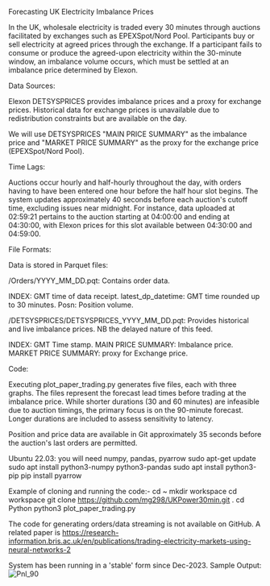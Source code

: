 Forecasting UK Electricity Imbalance Prices

In the UK, wholesale electricity is traded every 30 minutes through auctions facilitated by exchanges such as EPEXSpot/Nord Pool. Participants buy or sell electricity at agreed prices through the exchange. If a participant fails to consume or produce the agreed-upon electricity within the 30-minute window, an imbalance volume occurs, which must be settled at an imbalance price determined by Elexon.

Data Sources:

Elexon DETSYSPRICES provides imbalance prices and a proxy for exchange prices.
Historical data for exchange prices is unavailable due to redistribution constraints but are available on the day.

We will use DETSYSPRICES "MAIN PRICE SUMMARY" as the imbalance price and "MARKET PRICE SUMMARY" as the proxy for the exchange price (EPEXSpot/Nord Pool).

Time Lags:

Auctions occur hourly and half-hourly throughout the day, with orders having to have been entered one hour before the half hour slot begins. The system updates approximately 40 seconds before each auction's cutoff time, excluding issues near midnight. For instance, data uploaded at 02:59:21 pertains to the auction starting at 04:00:00 and ending at 04:30:00, with Elexon prices for this slot available between 04:30:00 and 04:59:00.

File Formats:

Data is stored in Parquet files:

/Orders/YYYY_MM_DD.pqt: Contains order data.

INDEX: GMT time of data receipt.
latest_dp_datetime: GMT time rounded up to 30 minutes.
Posn: Position volume.

/DETSYSPRICES/DETSYSPRICES_YYYY_MM_DD.pqt: Provides historical and live imbalance prices. NB the delayed nature of this feed.

INDEX: GMT Time stamp.
MAIN PRICE SUMMARY: Imbalance price.
MARKET PRICE SUMMARY: proxy for Exchange price.

Code:

Executing plot_paper_trading.py generates five files, each with three graphs. The files represent the forecast lead times before trading at the imbalance price. While shorter durations (30 and 60 minutes) are infeasible due to auction timings, the primary focus is on the 90-minute forecast. Longer durations are included to assess sensitivity to latency.

Position and price data are available in Git approximately 35 seconds before the auction's last orders are permitted.

Ubuntu 22.03:
you will need numpy, pandas, pyarrow
sudo apt-get update
sudo apt install python3-numpy python3-pandas
sudo apt install python3-pip
pip install pyarrow

Example of cloning and running the code:-
cd ~
mkdir workspace
cd workspace
git clone https://github.com/mg298/UKPower30min.git .
cd Python
python3 plot_paper_trading.py 

The code for generating orders/data streaming is not available on GitHub. A related paper is https://research-information.bris.ac.uk/en/publications/trading-electricity-markets-using-neural-networks-2

System has been running in a 'stable' form since Dec-2023.
Sample Output:
![Pnl_90](https://github.com/mg298/UKPower30min/assets/31728456/34bd87c1-7211-4ccc-b59b-cdb81b6bdf0b)
